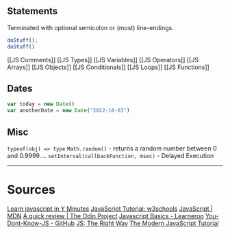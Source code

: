 ## Statements
Terminated with optional semicolon or (most) line-endings.
```javascript
doStuff();
doStuff()
```

[[JS Comments]]
[[JS Types]]
[[JS Variables]]
[[JS Operators]]
[[JS Arrays]]
[[JS Objects]]
[[JS Conditionals]]
[[JS Loops]]
[[JS Functions]]

## Dates
```javascript
var today = new Date()
var anotherDate = new Date("2022-10-03")
```


## Misc
`typeof(obj) => type`
`Math.random()` - returns a random number between 0 and 0.9999....
`setInterval(callbackFunction, msec)` - Delayed Execution

---
# Sources
[Learn javascript in Y Minutes](https://learnxinyminutes.com/docs/javascript/)
[JavaScript Tutorial: w3schools](https://www.w3schools.com/js/)
[JavaScript | MDN](https://developer.mozilla.org/en-US/docs/Web/JavaScript)
[A quick review | The Odin Project](https://www.theodinproject.com/lessons/node-path-javascript-a-quick-review)
[Javascript Basics - Learneroo](https://www.learneroo.com/modules/64/nodes/350)
[You-Dont-Know-JS - GitHub](https://github.com/getify/You-Dont-Know-JS)
[JS: The Right Way](http://jstherightway.org)
[The Modern JavaScript Tutorial](https://javascript.info)
